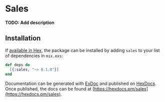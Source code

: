 # Sales

**TODO: Add description**

## Installation

If [available in Hex](https://hex.pm/docs/publish), the package can be installed
by adding `sales` to your list of dependencies in `mix.exs`:

```elixir
def deps do
  [{:sales, "~> 0.1.0"}]
end
```

Documentation can be generated with [ExDoc](https://github.com/elixir-lang/ex_doc)
and published on [HexDocs](https://hexdocs.pm). Once published, the docs can
be found at [https://hexdocs.pm/sales](https://hexdocs.pm/sales).

